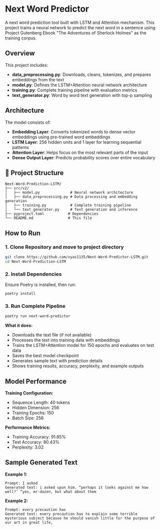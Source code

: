 # Next Word Predictor

A next word prediction tool built with LSTM and Attention mechanism. This project trains a neural network to predict the next word in a sentence using Project Gutenberg Ebook "The Adventures of Sherlock Holmes" as the training corpus.

## Overview

This project includes:

- **data_preprocessing.py**: Downloads, cleans, tokenizes, and prepares embeddings from the text
- **model.py**: Defines the LSTM+Attention neural network architecture
- **training.py**: Complete training pipeline with evaluation metrics
- **text_generator.py**: Word by word text generation with top-p sampling

## Architecture

The model consists of:

- **Embedding Layer**: Converts tokenized words to dense vector embeddings using pre-trained word embeddings
- **LSTM Layer**: 256 hidden units and 1 layer for learning sequential patterns
- **Attention Layer**:  Helps focus on the most relevant parts of the input
- **Dense Output Layer**: Predicts probability scores over entire vocabulary

## 📁 Project Structure

```
Next-Word-Prediction-LSTM/
├── src/v2/
│   ├── model.py              # Neural network architecture
│   ├── data_preprocessing.py # Data processing and embedding generation
│   ├── training.py           # Complete training pipeline
│   └── text_generator.py     # Text generation and inference
├── pyproject.toml           # Dependencies
└── README.md                # This file
```

## How to Run

### 1. Clone Repository and move to project directory
```bash
git clone https://github.com/vyas1135/Next-Word-Predictor-LSTM.git
cd Next-Word-Prediction-LSTM
```

### 2. Install Dependencies
Ensure Poetry is installed, then run:
```bash
poetry install
```

### 3. Run Complete Pipeline
```bash
poetry run next-word-predictor
```

**What it does:**
- Downloads the text file (if not available)
- Processes the text into training data with embeddings
- Trains the LSTM+Attention model for 150 epochs and evaluates on test data
- Saves the best model checkpoint
- Generates sample text with prediction details
- Shows training results, accuracy, perplexity, and example outputs


## Model Performance

**Training Configuration:**
- Sequence Length: 40 tokens
- Hidden Dimension: 256
- Training Epochs: 150
- Batch Size: 256

**Performance Metrics:**
- Training Accuracy: 91.85%
- Test Accuracy: 80.43%
- Perplexity: 3.02

## Sample Generated Text

**Example 1:**
```
Prompt: I asked
Generated text: i asked upon him. “perhaps it looks against me how well?’ “yes, mr-dozen, but what about them
```

**Example 2:**
```
Prompt: every precaution has
Generated text: every precaution has to explain some terrible mysterious subject because he should vanish little for the purpose of our art in great life,
```
